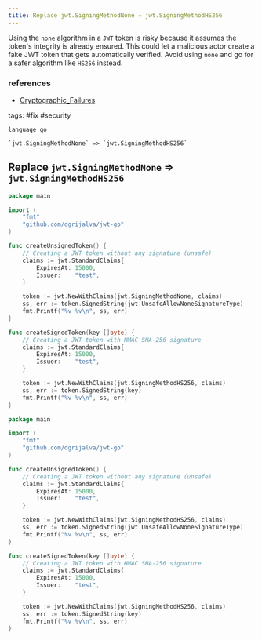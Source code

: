 ```yaml
---
title: Replace jwt.SigningMethodNone ⇒ jwt.SigningMethodHS256
---
```


Using the `none` algorithm in a `JWT` token is risky because it assumes the token's integrity is already ensured. This could let a malicious actor create a fake JWT token that gets automatically verified. Avoid using `none` and go for a safer algorithm like `HS256` instead.

### references

- [Cryptographic_Failures](https://owasp.org/Top10/A02_2021-Cryptographic_Failures)

tags: #fix #security

```grit
language go

`jwt.SigningMethodNone` => `jwt.SigningMethodHS256`
```

## Replace `jwt.SigningMethodNone` ⇒ `jwt.SigningMethodHS256`

```go
package main

import (
	"fmt"
	"github.com/dgrijalva/jwt-go"
)

func createUnsignedToken() {
	// Creating a JWT token without any signature (unsafe)
	claims := jwt.StandardClaims{
		ExpiresAt: 15000,
		Issuer:    "test",
	}

	token := jwt.NewWithClaims(jwt.SigningMethodNone, claims)
	ss, err := token.SignedString(jwt.UnsafeAllowNoneSignatureType)
	fmt.Printf("%v %v\n", ss, err)
}

func createSignedToken(key []byte) {
	// Creating a JWT token with HMAC SHA-256 signature
	claims := jwt.StandardClaims{
		ExpiresAt: 15000,
		Issuer:    "test",
	}

	token := jwt.NewWithClaims(jwt.SigningMethodHS256, claims)
	ss, err := token.SignedString(key)
	fmt.Printf("%v %v\n", ss, err)
}
```

```go
package main

import (
	"fmt"
	"github.com/dgrijalva/jwt-go"
)

func createUnsignedToken() {
	// Creating a JWT token without any signature (unsafe)
	claims := jwt.StandardClaims{
		ExpiresAt: 15000,
		Issuer:    "test",
	}

	token := jwt.NewWithClaims(jwt.SigningMethodHS256, claims)
	ss, err := token.SignedString(jwt.UnsafeAllowNoneSignatureType)
	fmt.Printf("%v %v\n", ss, err)
}

func createSignedToken(key []byte) {
	// Creating a JWT token with HMAC SHA-256 signature
	claims := jwt.StandardClaims{
		ExpiresAt: 15000,
		Issuer:    "test",
	}

	token := jwt.NewWithClaims(jwt.SigningMethodHS256, claims)
	ss, err := token.SignedString(key)
	fmt.Printf("%v %v\n", ss, err)
}
```
